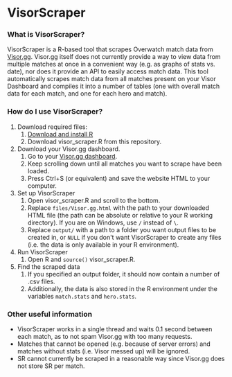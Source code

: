 # VisorScraper
### What is VisorScraper?
VisorScraper is a R-based tool that scrapes Overwatch match data from [Visor.gg](https://visor.gg). Visor.gg itself does not currently provide a way to view data from multiple matches at once in a convenient way (e.g. as graphs of stats vs. date), nor does it provide an API to easily access match data. This tool automatically scrapes match data from all matches present on your Visor Dashboard and compiles it into a number of tables (one with overall match data for each match, and one for each hero and match).
### How do I use VisorScraper?
1) Download required files:
   1) [Download and install R](https://cran.r-project.org)
   2) Download visor_scraper.R from this repository.
2) Download your Visor.gg dashboard.
   1) Go to your [Visor.gg dashboard](https://visor.gg/visor/dashboard).
   2) Keep scrolling down until all matches you want to scrape have been loaded.
   3) Press Ctrl+S (or equivalent) and save the website HTML to your computer.
3) Set up VisorScraper
   1) Open visor_scraper.R and scroll to the bottom.
   2) Replace `files/Visor.gg.html` with the path to your downloaded HTML file (the path can be absolute or relative to your R working directory). If you are on Windows, use `/` instead of `\`.
   3) Replace `output/` with a path to a folder you want output files to be created in, or `NULL` if you don't want VisorScraper to create any files (i.e. the data is only available in your R environment).
4) Run VisorScraper
   1) Open R and `source()` visor_scraper.R.
5) Find the scraped data
   1) If you specified an output folder, it should now contain a number of .csv files.
   2) Additionally, the data is also stored in the R environment under the variables `match.stats` and `hero.stats`.

### Other useful information
* VisorScraper works in a single thread and waits 0.1 second between each match, as to not spam Visor.gg with too many requests.
* Matches that cannot be opened (e.g. because of server errors) and matches without stats (i.e. Visor messed up) will be ignored.
* SR cannot currently be scraped in a reasonable way since Visor.gg does not store SR per match.